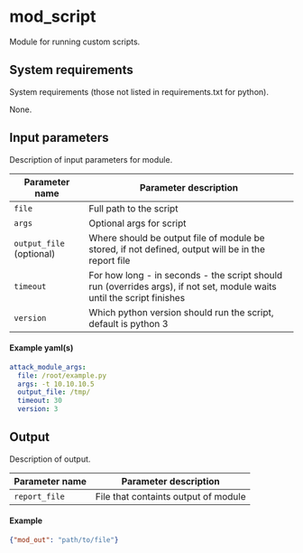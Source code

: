 # mod_script

Module for running custom scripts.

## System requirements

System requirements (those not listed in requirements.txt for python).

None.

## Input parameters

Description of input parameters for module.

| Parameter name | Parameter description                                        |
| -------------- | ------------------------------------------------------------ |
| `file`         | Full path to the script                                      |
| `args`         | Optional args for script                                     |
| `output_file` (optional)  | Where should be output file of module be stored, if not defined, output will be in the report file |
| `timeout`      | For how long - in seconds - the script should run (overrides args), if not set, module waits until the script finishes |
| `version`      | Which python version should run the script, default is python 3 |

#### Example yaml(s)

```yaml
attack_module_args:
  file: /root/example.py
  args: -t 10.10.10.5
  output_file: /tmp/
  timeout: 30
  version: 3
```

## Output

Description of output.

| Parameter name | Parameter description                |
| -------------- | ------------------------------------ |
| `report_file`  | File that containts output of module |

#### Example

```json
{"mod_out": "path/to/file"}
```